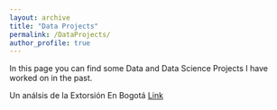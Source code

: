 ```yaml
---
layout: archive
title: "Data Projects"
permalink: /DataProjects/
author_profile: true
---
```



In this page you can find some Data and Data Science Projects I have worked on in the past. 

Un análsis de la Extorsión En Bogotá <a href="/files/Reporte_v1.html">Link</a></li>





